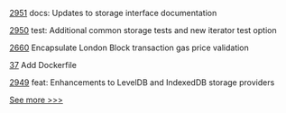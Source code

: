 
[2951](https://github.com/hyperledger/aries-framework-go/pull/2951) docs: Updates to storage interface documentation

[2950](https://github.com/hyperledger/aries-framework-go/pull/2950) test: Additional common storage tests and new iterator test option

[2660](https://github.com/hyperledger/besu/pull/2660) Encapsulate London Block transaction gas price validation

[37](https://github.com/hyperledger-labs/firefly-fabconnect/pull/37) Add Dockerfile

[2949](https://github.com/hyperledger/aries-framework-go/pull/2949) feat: Enhancements to LevelDB and IndexedDB storage providers


[See more >>>](https://start-here.hyperledger.org/pull-requests)
